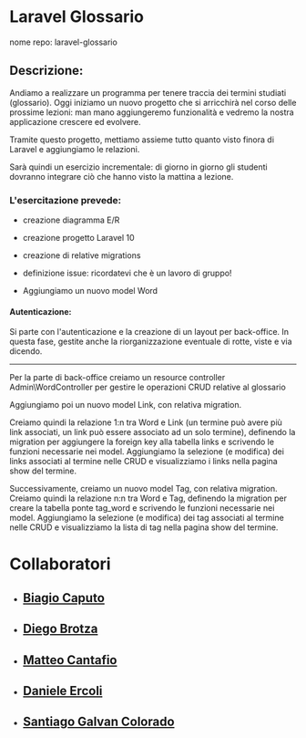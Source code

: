 # Laravel Glossario
nome repo: laravel-glossario

## Descrizione: 
Andiamo a realizzare un programma per tenere traccia dei termini studiati (glossario). Oggi iniziamo un nuovo progetto che si arricchirà nel corso delle prossime lezioni: man mano aggiungeremo funzionalità e vedremo la nostra applicazione crescere ed evolvere.

Tramite questo progetto, mettiamo assieme tutto quanto visto finora di Laravel e aggiungiamo le relazioni.

Sarà quindi un esercizio incrementale: di giorno in giorno gli studenti dovranno integrare ciò che hanno visto la mattina a lezione.

### L'esercitazione prevede:
- creazione diagramma E/R

- creazione progetto Laravel 10

- creazione di relative migrations

- definizione issue: ricordatevi che è un lavoro di gruppo!

- Aggiungiamo un nuovo model Word

#### Autenticazione:
Si parte con l'autenticazione e la creazione di un layout per back-office. In questa fase, gestite anche la riorganizzazione eventuale di rotte, viste e via dicendo.

<hr>

Per la parte di back-office creiamo un resource controller Admin\WordController per gestire le operazioni CRUD relative al glossario

Aggiungiamo poi un nuovo model Link, con relativa migration.

Creiamo quindi la relazione 1:n tra Word e Link (un termine può avere più link associati, un link può essere associato ad un solo termine), definendo la migration per aggiungere la foreign key alla tabella links e scrivendo le funzioni necessarie nei model. Aggiungiamo la selezione (e modifica) dei links associati al termine nelle CRUD e visualizziamo i links nella pagina show del termine.

Successivamente, creiamo un nuovo model Tag, con relativa migration. Creiamo quindi la relazione n:n tra Word e Tag, definendo la migration per creare la tabella ponte tag_word  e scrivendo le funzioni necessarie nei model. Aggiungiamo la selezione (e modifica) dei tag associati al termine nelle CRUD e visualizziamo la lista di tag nella pagina show del termine.

# Collaboratori
- ## [Biagio Caputo](https://github.com/BiagioCaputo)
- ## [Diego Brotza](https://github.com/dieghino26)
- ## [Matteo Cantafio](https://github.com/MatteoCantafio25)
- ## [Daniele Ercoli](https://github.com/Polvere243)
- ## [Santiago Galvan Colorado](https://github.com/SantiGalvan)